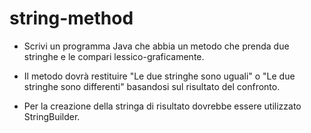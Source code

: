 # string-method
- Scrivi un programma Java che abbia un metodo che prenda due stringhe e le compari lessico-graficamente.

- Il metodo dovrà restituire "Le due stringhe sono uguali" o "Le due stringhe sono differenti"
basandosi sul risultato del confronto.

- Per la creazione della stringa di risultato dovrebbe essere utilizzato StringBuilder.